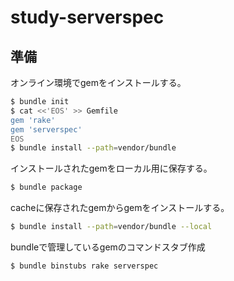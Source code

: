 study-serverspec
================

準備
----

オンライン環境でgemをインストールする。

```sh
$ bundle init
$ cat <<'EOS' >> Gemfile
gem 'rake'
gem 'serverspec'
EOS
$ bundle install --path=vendor/bundle
```

インストールされたgemをローカル用に保存する。

```sh
$ bundle package
```

cacheに保存されたgemからgemをインストールする。

```sh
$ bundle install --path=vendor/bundle --local
```

bundleで管理しているgemのコマンドスタブ作成

```sh
$ bundle binstubs rake serverspec
```
